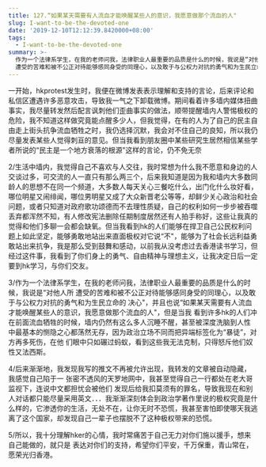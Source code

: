 ```yaml
---
title: 127.“如果某天需要有人流血才能唤醒某些人的意识，我愿意做那个流血的人"
slug: I-want-to-be-the-devoted-one
date: '2019-12-10T12:12:39.8420000+08:00'
tags:
  - I-want-to-be-the-devoted-one
summary: >-
  作为一个法律系学生，在我的老师问我，法律职业人最重要的品质是什么的时候，我说是“对他人所
  遭受的苦难和被不公正对待能够感同身受的同理心，以及敢于与公权力对抗的勇气和为生民立命的决心"，
---
```

一开始，hkprotest发生时，我便在微博发表表示理解和支持的言论，后来评论和私信区遭遇许多恶意攻击，导致我一气之下卸载微博。期间看着许多墙内媒体扭曲事实，我尽量转发然后配言讽刺他们歪曲事实的做法，顺带提醒墙内人警惕极权的危险，我不知道这样做究竟能点醒多少人，但我觉得，在有的人为了自己的民主自由走上街头抗争流血牺牲之时，我仍选择沉默，我会对不住自己的良知，所以我仍尽量发表某些人觉得刺亘的意见。但当我看到朋友圈中某些研究生居然相信某些学者所说的“民主是一个地方衰落的根源"这样的言论，仍不免无奈

2/生活中墙内，我觉得自己不喜欢与人交往，我时常想为什么我不愿意和身边的人交谈过多，可交流的人一直只有那么两三个，后来我知道是因为我和墙内大多数同龄人的思想不在同一个频道，大多数人每天关心三餐吃什么，出门化什么妆好看，哪位明星又闹绯闻，哪位男明星又成了大众新晋老公等等，却鲜少关心政治和社会问题，或者只知道对政府歌功颂德而不去理性质疑，自己的权利如何一步步被吞噬丢弃都浑然不知，有人修改宪法删除任期制度居然还有人拍手称好，这些让我真的觉得和他们多聊一会都会缺氧。但当我看到hk的人们能够在捍卫自己公民权利问题上如此坚定，能够勇敢地站出来直面极权对它说“不"，能够为了社会长远利益勇敢站出来抗争，我是那么受到鼓舞和感动，以前我从没考虑过去香港读书学习，但经过这件事，我看到了你们身上的勇气、自由精神与理想主义，让我决定日后一定要到hk学习，与你们交友。

3/作为一个法律系学生，在我的老师问我，法律职业人最重要的品质是什么的时候，我说是“对他人所
遭受的苦难和被不公正对待能够感同身受的同理心，以及敢于与公权力对抗的勇气和为生民立命的
决心"，并且也说“如果某天需要有人流血才能唤醒某些人的意识，我愿意做那个流血的人"，但是当我
看到许多hk的人们冲在前面流血牺牲的时候，墙内仍然有这么多人沉睡不醒，甚至被深度洗脑到人性
中最基本的恻隐之心都荡然无存，因为政治立场不同而把异端标签化为“暴徒”，对方再多死伤，在他
们眼中只如碾过蚂蚁，看到这些我无法克制，只得怒斥他们奴性又法西斯。

4/后来渐渐地，我发现我写的推文不再被允许出现，我转发的文章被自动隐藏，我感觉自己陷于一
张密不透风的天罗地网中，我甚至觉得自己一行都处在老大哥监视下，连说中文都担忧会被他们
发现后给我扣莫须有的罪名，导致我现在和别人对话都只能尽量采用英文．．．我渐渐深刻体会到政治学著作里说的极权究竟是什么样的，它渗透你的生活，无处不在，让你无时不恐慌，我甚至害怕即使哪天我逃离了这个国家，却发现自己一辈子也摆脱不了这种极权带来的恐慌。

5/所以，我十分理解hker的心情，我时常痛苦于自己无力对你们施以援手，想来自己能做的，就只是
表达对你们的支持，希望你们平安，千万保重，青山常在，愿荣光归香港。

